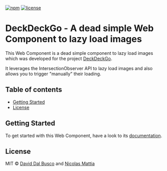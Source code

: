 [![npm][npm-badge]][npm-badge-url]
[![license][npm-license]][npm-license-url]

[npm-badge]: https://img.shields.io/npm/v/@deckdeckgo/lazy-img
[npm-badge-url]: https://www.npmjs.com/package/@deckdeckgo/lazy-img
[npm-license]: https://img.shields.io/npm/l/@deckdeckgo/lazy-img
[npm-license-url]: https://github.com/deckgo/deckdeckgo/blob/master/webcomponents/lazy-img/LICENSE

# DeckDeckGo - A dead simple Web Component to lazy load images

This Web Component is a dead simple component to lazy load images which was developed for the project [DeckDeckGo].

It leverages the IntersectionObserver API to lazy load images and also allows you to trigger "manually" their loading.

## Table of contents

- [Getting Started](#getting-started)
- [License](#license)

## Getting Started

To get started with this Web Component, have a look to its [documentation](https://docs.deckdeckgo.com/?path=/story/components-lazy-image--lazy-image).

## License

MIT © [David Dal Busco](mailto:david.dalbusco@outlook.com) and [Nicolas Mattia](mailto:nicolas@nmattia.com)

[deckdeckgo]: https://deckdeckgo.com
